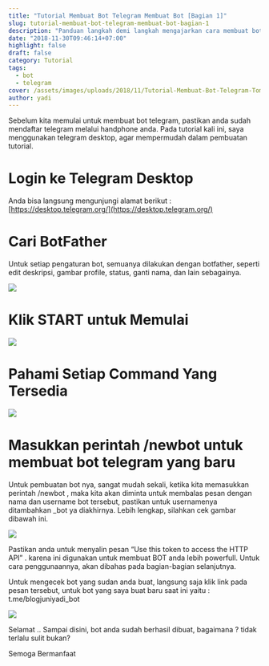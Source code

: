 ```yaml
---
title: "Tutorial Membuat Bot Telegram Membuat Bot [Bagian 1]"
slug: tutorial-membuat-bot-telegram-membuat-bot-bagian-1
description: "Panduan langkah demi langkah mengajarkan cara membuat bot Telegram lengkap dengan pengaturan, command, dan tips praktis."
date: "2018-11-30T09:46:14+07:00"
highlight: false
draft: false
category: Tutorial
tags:
  - bot
  - telegram
cover: /assets/images/uploads/2018/11/Tutorial-Membuat-Bot-Telegram-Tombol-Start.png
author: yadi
---
```


Sebelum kita memulai untuk membuat bot telegram, pastikan anda sudah mendaftar telegram melalui handphone anda. Pada tutorial kali ini, saya menggunakan telegram desktop, agar mempermudah dalam pembuatan tutorial.

# Login ke Telegram Desktop
Anda bisa langsung mengunjungi alamat berikut : [https://desktop.telegram.org/](https://desktop.telegram.org/)

# Cari BotFather
Untuk setiap pengaturan bot, semuanya dilakukan dengan botfather, seperti edit deskripsi, gambar profile, status, ganti nama, dan lain sebagainya.

![](/assets/images/uploads/2018/11/Tutorial-Membuat-Bot-Telegram-Cari-BotFather.png)

# Klik START untuk Memulai

![](/assets/images/uploads/2018/11/Tutorial-Membuat-Bot-Telegram-Tombol-Start.png)

# Pahami Setiap Command Yang Tersedia

![](/assets/images/uploads/2018/11/Tutorial-Membuat-Bot-Telegram-Command-Help.png)

# Masukkan perintah /newbot untuk membuat bot telegram yang baru
Untuk pembuatan bot nya, sangat mudah sekali, ketika kita memasukkan perintah /newbot , maka kita akan diminta untuk membalas pesan dengan nama dan username bot tersebut, pastikan untuk usernamenya ditambahkan _bot ya diakhirnya. Lebih lengkap, silahkan cek gambar dibawah ini.

![](/assets/images/uploads/2018/11/Tutorial-Membuat-Bot-Telegram-Pembuatan-BOT.png)

Pastikan anda untuk menyalin pesan “Use this token to access the HTTP API” . karena  ini digunakan untuk membuat BOT anda lebih powerfull. Untuk cara penggunaannya, akan dibahas pada bagian-bagian selanjutnya.

Untuk mengecek bot yang sudan anda buat, langsung saja klik link pada pesan tersebut, untuk bot yang saya buat baru saat ini yaitu : t.me/blogjuniyadi_bot

![](/assets/images/uploads/2018/11/Tutorial-Membuat-Bot-Telegram-Bot-Preview.png)

Selamat .. Sampai disini, bot anda sudah berhasil dibuat, bagaimana ? tidak terlalu sulit bukan?

Semoga Bermanfaat
